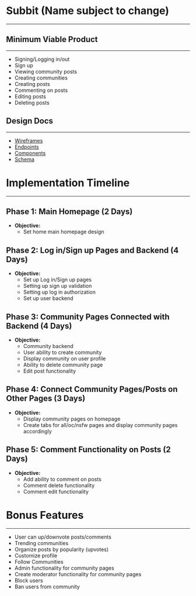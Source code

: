 # Subbit (Name subject to change)
---

## Minimum Viable Product
---

* Signing/Logging in/out
* Sign up
* Viewing community posts
* Creating communities
* Creating posts
* Commenting on posts
* Editing posts
* Deleting posts

## Design Docs
---
* [Wireframes](./wireframe/)
* [Endpoints](./endpoints.md)
* [Components](./components.md)
* [Schema](./schema.md)

# Implementation Timeline
---

## Phase 1: Main Homepage (2 Days)
* **Objective:** 
    * Set home main homepage design
    
## Phase 2: Log in/Sign up Pages and Backend (4 Days)
* **Objective:**
    * Set up Log in/Sign up pages
    * Setting up sign up validation
    * Setting up log in authorization
    * Set up user backend
    
## Phase 3: Community Pages Connected with Backend (4 Days)
 * **Objective:**
    * Community backend
    * User ability to create community
    * Display community on user profile
    * Ability to delete community page
    * Edit post functionality
    
## Phase 4: Connect Community Pages/Posts on Other Pages (3 Days)
* **Objective:**
    * Display community pages on homepage
    * Create tabs for all/oc/nsfw pages and display community pages accordingly
    
## Phase 5: Comment Functionality on Posts (2 Days)
* **Objective:**
    * Add ability to comment on posts
    * Comment delete functionality
    * Comment edit functionality

# Bonus Features
---
* User can up/downvote posts/comments
* Trending communities
* Organize posts by popularity (upvotes)
* Customize profile
* Follow Communities
* Admin functionality for community pages
* Create moderator functionality for community pages
* Block users
* Ban users from community


